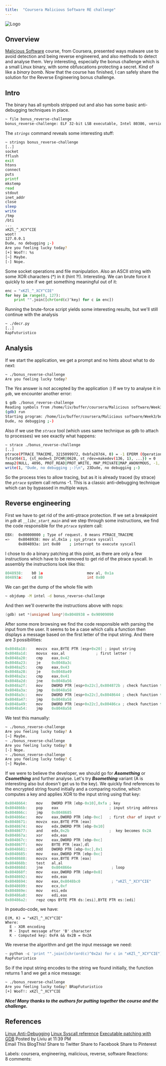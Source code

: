 ```yaml
---
title:  "Coursera Malicious Software RE challenge"
---
```


![Logo](/assets/images/underground.png)

## Onverview

[Malicious Software](https://www.coursera.org/learn/malsoftware) course, from Coursera, presented ways malware use to avoid detection and being reverse engineered, and also methods to detect and analyse them. Very interesting, especially the bonus challenge which is a small Linux binary, with some obfuscations protecting a secret. Kind of like a _binary bomb_. Now that the course has finished, I can safely share the solution for the Reverse Engineering bonus challenge.
 
## Intro

The binary has all symbols stripped out and also has some basic anti-debugging techniques in place. 
```bash
~ file bonus_reverse-challenge
bonus_reverse-challenge: ELF 32-bit LSB executable, Intel 80386, version 1 (SYSV), dynamically linked (uses shared libs), for GNU/Linux 2.6.24, BuildID[sha1]=0x2fe5f1647532449ffeef36a7fa31ae8319c8818d, stripped
```

The _`strings`_ command reveals some interesting stuff: 
```bash
~ strings bonus_reverse-challenge
[..]
socket
fflush
exit
htons
connect
puts
printf
mkstemp
read
stdout
inet_addr
close
sleep
write
/tmp
/bti
... 
xKZl_^_XCY^CIE
woot!
127.0.0.1
Dude, no debugging ;-)
Are you feeling lucky today?
[+] WooT!: %s
[~] Maybe.
[-] Nope.
```

Some socket operations and file manipulation. Also an ASCII string with some XOR characters (**^**) in it (hint ?!). Interesting. We can brute force it quickly to see if we get something meaningful out of it: 
```python
enc = "xKZl_^_XCY^CIE"
for key in range(0, 127):
    print "".join([chr(ord(c)^key) for c in enc])
```

Running the brute-force script yields some interesting results, but we'll still continue with the analysis
```bash
~ ./decr.py
[..]
RapFuturistico
```

## Analysis

If we start the application, we get a prompt and no hints about what to do next: 
```bash
~ ./bonus_reverse-challenge
Are you feeling lucky today?
```
The _Yes_ answer is not accepted by the application :) If we try to analyse it in _`gdb`_, we encounter another error: 
```bash
$ gdb ./bonus_reverse-challenge
Reading symbols from /home/liv/buffer/coursera/Malicious software/Week3/bonus-challenge/bonus_reverse-challenge...(no debugging symbols found)...done.
(gdb) run
Starting program: /home/liv/buffer/coursera/Malicious software/Week3/bonus-challenge/bonus_reverse-challenge
Dude, no debugging ;-)
```

Also if we use the _`strace`_ tool (which uses same technique as gdb to attach to processes) we see exactly what happens: 
```bash
~ strace ./bonus_reverse-challenge
[..]
ptrace(PTRACE_TRACEME, 3215099972, 0xbfa287d4, 0) = -1 EPERM (Operation not permitted)
fstat64(1, {st_mode=S_IFCHR|0620, st_rdev=makedev(136, 1), ...}) = 0
mmap2(NULL, 4096, PROT_READ|PROT_WRITE, MAP_PRIVATE|MAP_ANONYMOUS, -1, 0) = 0xb76fa000
write(1, "Dude, no debugging ;-)\n", 23Dude, no debugging ;-)
```

So the process tries to allow tracing, but as it is already traced (by strace) the _`ptrace`_ system call returns -1. This is a classic anti-debugging technique which can by bypassed in multiple ways.

## Reverse engineering

First we have to get rid of the anti-ptrace protection. If we set a breakpoint in _`gdb`_ at _`__libc_start_main`_ and we step through some instructions, we find the code responsible for the _`ptrace`_ system call: 
```bash
EBX:  0x00000000 ; Type of request. 0 means PTRACE_TRACEME
=>    0x8048938: mov al,0x1a ; sys_ptrace syscall
      0x804893a: int 0x80    ; interrupt to execute syscall
```

I chose to do a binary patching at this point, as there are only a few instructions which have to be removed to get rid of the ptrace syscall. In assembly the instructions look like this: 
```c
8048938:    b0 1a                    mov al, 0x1a
804893a:    cd 80                    int 0x80
```

We can get the dump of the whole file with 
```bash
~ objdump -M intel -d bonus_reverse-challenge
```
And then we'll overwrite the instructions above with nops: 
```c
(gdb) set *(unsigned long*)0x8048938 = 0x90909090
```

After some more browsing we find the code responsible with parsing the input from the user. It seems to be a case which calls a function then displays a message based on the first letter of the input string. And there are 3 possibilities: 
```c
0x8048a18:    movzx  eax,BYTE PTR [esp+0x20] ; input string
0x8048a1d:    movsx  eax,al              ; first letter !
0x8048a20:    cmp    eax,0x42
0x8048a23:    je     0x8048a3c
0x8048a25:    cmp    eax,0x43
0x8048a28:    je     0x8048a49
0x8048a2a:    cmp    eax,0x41
0x8048a2d:    jne    0x8048a56
0x8048a2f:    mov    DWORD PTR [esp+0x22c],0x804872b ; check function for A..
0x8048a3a:    jmp    0x8048a58
0x8048a3c:    mov    DWORD PTR [esp+0x22c],0x8048644 ; check function for B..
0x8048a47:    jmp    0x8048a58
0x8048a49:    mov    DWORD PTR [esp+0x22c],0x80486ca ; check function for C..
0x8048a54:    jmp    0x8048a58
```

We test this manually: 
```bash
~ ./bonus_reverse-challenge
Are you feeling lucky today? A
[~] Maybe.
~ ./bonus_reverse-challenge
Are you feeling lucky today? B
[-] Nope.
~ ./bonus_reverse-challenge
Are you feeling lucky today? C
[~] Maybe.
```

If we were to believe the developer, we should go for *__Asomething__* or *__Csomething__* and further analyse. Let's try *__Bsomething__* variant (A is interesting also but doesn't get us to the key). We quickly find references to the encrypted string found initially and a comparing routine, which computes a key and applies XOR to the input string using that key: 
```c
0x8048664:    mov    DWORD PTR [ebp-0x10],0xfa ; key
0x804866b:    pop    eax                       ; input string address
0x804866c:    jmp    0x8048685
0x804866e:    mov    eax,DWORD PTR [ebp-0xc]   ; first char of input string
0x8048671:    movzx  eax,BYTE PTR [eax]
0x8048674:    mov    edx,DWORD PTR [ebp-0x10]
0x8048677:    and    edx,0x2b                  ;  key becomes 0x2A
0x804867a:    xor    edx,eax
0x804867c:    mov    eax,DWORD PTR [ebp-0xc]
0x804867f:    mov    BYTE PTR [eax],dl
0x8048681:    add    DWORD PTR [ebp-0xc],0x1
0x8048685:    mov    eax,DWORD PTR [ebp-0xc]
0x8048688:    movzx  eax,BYTE PTR [eax]
0x804868b:    test   al,al
0x804868d:    jne    0x804866e                  ; loop
0x804868f:    mov    eax,DWORD PTR [ebp+0x8]
0x8048692:    mov    edx,eax
0x8048694:    mov    eax,0x8048bc0              ; "xKZl_^_XCY^CIE"
0x8048699:    mov    ecx,0xf 
0x804869e:    mov    esi,edx
0x80486a0:    mov    edi,eax
0x80486a2:    repz cmps BYTE PTR ds:[esi],BYTE PTR es:[edi]
```

In pseudo-code, we have:
```
E(M, K) = "xKZl_^_XCY^CIE"
Where:
  E - XOR encoding
  M - Input message after 'B' character
  K - Computed key: 0xFA && 0x2B = 0x2A  
```

We reverse the algorithm and get the input message we need: 
```python
~ python -c 'print "".join([chr(ord(c)^0x2a) for c in "xKZl_^_XCY^CIE"])'
RapFuturistico
```

So if the input string encodes to the string we found initially, the function returns 1 and we get a nice message: 
```bash
~ ./bonus_reverse-challenge
Are you feeling lucky today? BRapFuturistico
[+] WooT!: xKZl_^_XCY^CIE
```

*__Nice! Many thanks to the authors for putting together the course and the challenge.__*
 
## References

[Linux Anti-Debugging](http://www.julioauto.com/rants/anti_ptrace.htm)
[Linux Syscall reference](http://syscalls.kernelgrok.com/)
[Executable patching with GDB](http://my.opera.com/taviso/blog/show.dml/248232)
Posted by Liviu at 11:39 PM     
Email This
BlogThis!
Share to Twitter
Share to Facebook
Share to Pinterest

Labels: coursera, engineering, malicious, reverse, software
Reactions: 	
8 comments:
